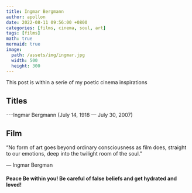```yaml
---
title: Ingmar Bergmann
author: apollon
date: 2022-08-11 09:56:00 +0800
categories: [films, cinema, soul, art]
tags: [films]
math: true
mermaid: true
image:
  path: /assets/img/ingmar.jpg
  width: 500
  height: 300
---
```


This post is within a serie of my poetic cinema inspirations
## Titles
---Ingmar Bergmann (July 14, 1918 — July 30, 2007)



## Film
“No form of art goes beyond ordinary consciousness as film does, straight to our emotions, deep into the twilight room of the soul.”

— Ingmar Bergman


#### Peace Be within you! Be careful of false beliefs and get hydrated and loved!